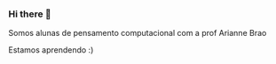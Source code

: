 ### Hi there 👋

Somos alunas de pensamento computacional com a prof Arianne Brao

Estamos aprendendo :)
